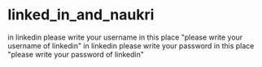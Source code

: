 # linked_in_and_naukri
in linkedin please write your username in this place "please write your username of linkedin"
in linkedin please write your password in this place "please write your password of linkedin"
